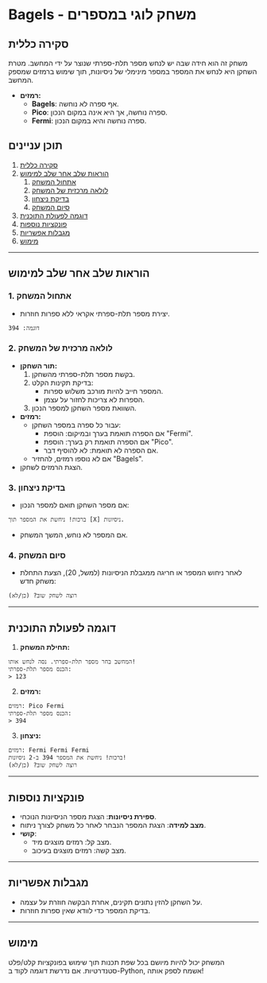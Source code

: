 # Bagels - משחק לוגי במספרים

## סקירה כללית

משחק זה הוא חידה שבה יש לנחש מספר תלת-ספרתי שנוצר על ידי המחשב. מטרת השחקן היא לנחש את המספר במספר מינימלי של ניסיונות, תוך שימוש ברמזים שמספק המחשב.

- **רמזים:**
    - **Bagels**: אף ספרה לא נוחשה.
    - **Pico**: ספרה נוחשה, אך היא אינה במקום הנכון.
    - **Fermi**: ספרה נוחשה והיא במקום הנכון.

## תוכן עניינים

1. [סקירה כללית](#סקירה-כללית)
2. [הוראות שלב אחר שלב למימוש](#הוראות-שלב-אחר-שלב-למימוש)
    1. [אתחול המשחק](#1-אתחול-המשחק)
    2. [לולאה מרכזית של המשחק](#2-לולאה-מרכזית-של-המשחק)
    3. [בדיקת ניצחון](#3-בדיקת-ניצחון)
    4. [סיום המשחק](#4-סיום-המשחק)
3. [דוגמה לפעולת התוכנית](#דוגמה-לפעולת-התוכנית)
4. [פונקציות נוספות](#פונקציות-נוספות)
5. [מגבלות אפשריות](#מגבלות-אפשריות)
6. [מימוש](#מימוש)

---

## הוראות שלב אחר שלב למימוש

### 1. אתחול המשחק

- יצירת מספר תלת-ספרתי אקראי ללא ספרות חוזרות.

```
דוגמה: 394
```

### 2. לולאה מרכזית של המשחק

- **תור השחקן:**
    1. בקשת מספר תלת-ספרתי מהשחקן.
    2. בדיקת תקינות הקלט:
        - המספר חייב להיות מורכב משלוש ספרות.
        - הספרות לא צריכות לחזור על עצמן.
    3. השוואת מספר השחקן למספר הנכון.
- **רמזים:**
    - עבור כל ספרה במספר השחקן:
        - אם הספרה תואמת בערך ובמיקום: הוספת "Fermi".
        - אם הספרה תואמת רק בערך: הוספת "Pico".
        - אם הספרה לא תואמת: לא להוסיף דבר.
    - אם לא נוספו רמזים, להחזיר "Bagels".
- הצגת הרמזים לשחקן.

### 3. בדיקת ניצחון

- אם מספר השחקן תואם למספר הנכון:

```
ברכות! ניחשת את המספר תוך [X] ניסיונות.
```

- אם המספר לא נוחש, המשך המשחק.

### 4. סיום המשחק

- לאחר ניחוש המספר או חריגה ממגבלת הניסיונות (למשל, 20), הצעת התחלת משחק חדש:

```
רוצה לשחק שוב? (כן/לא)
```

---

## דוגמה לפעולת התוכנית

1. **תחילת המשחק:**

```
המחשב בחר מספר תלת-ספרתי. נסה לנחש אותו!
הכנס מספר תלת-ספרתי:
> 123
```

2. **רמזים:**

```
רמזים: Pico Fermi
הכנס מספר תלת-ספרתי:
> 394
```

3. **ניצחון:**

```
רמזים: Fermi Fermi Fermi
ברכות! ניחשת את המספר 394 ב-2 ניסיונות!
רוצה לשחק שוב? (כן/לא)
```

---

## פונקציות נוספות

- **ספירת ניסיונות**: הצגת מספר הניסיונות הנוכחי.
- **מצב למידה**: הצגת המספר הנבחר לאחר כל משחק לצורך ניתוח.
- **קושי**:
    - מצב קל: רמזים מוצגים מיד.
    - מצב קשה: רמזים מוצגים בעיכוב.

---

## מגבלות אפשריות

- על השחקן להזין נתונים תקינים, אחרת הבקשה חוזרת על עצמה.
- בדיקת המספר כדי לוודא שאין ספרות חוזרות.

---

## מימוש

המשחק יכול להיות מיושם בכל שפת תכנות תוך שימוש בפונקציות קלט/פלט סטנדרטיות. אם נדרשת דוגמה לקוד ב-Python, אשמח לספק אותה!
